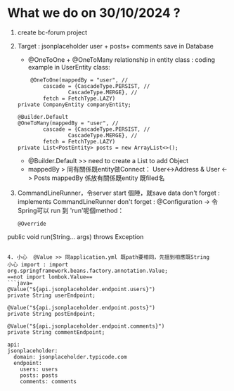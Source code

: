 # What we do on 30/10/2024  ? 

1. create bc-forum project
2. Target : jsonplaceholder 
     user + posts+ comments save in Database
    - @OneToOne + @OneToMany relationship in entity class :
    coding example in UserEntity class: 
    ```java=
        @OneToOne(mappedBy = "user", //
            cascade = {CascadeType.PERSIST, //
                    CascadeType.MERGE}, //
            fetch = FetchType.LAZY)
    private CompanyEntity companyEntity;

    @Builder.Default
    @OneToMany(mappedBy = "user", //
            cascade = {CascadeType.PERSIST, //
                    CascadeType.MERGE}, //
            fetch = FetchType.LAZY)
    private List<PostEntity> posts = new ArrayList<>();
    ```

     -  @Builder.Default >> need to create a List to add Object 
     - mappedBy > 同有關係既entity做Connect： User<->Address & User <-> Posts
     mappedBy 係放有關係既entity 既filed名

3. CommandLineRunner，令server start 個陣，就save data
   don't forget : implements CommandLineRunner
don't forget : @Configuration -> 令Spring可以 run 到 'run'呢個method： 
    ```
    @Override
  public void run(String... args) throws Exception
  ```

4. 小心  @Value >> 同application.yml 既path要相同，先搵到相應既String 
  小心 import : import org.springframework.beans.factory.annotation.Value;
  ==not import lombok.Value==
```java= 
  @Value("${api.jsonplaceholder.endpoint.users}")
  private String userEndpoint;

  @Value("${api.jsonplaceholder.endpoint.posts}")
  private String postEndpoint;

  @Value("${api.jsonplaceholder.endpoint.comments}")
  private String commentEndpoint;
  ```

  ```yml=
api:
  jsonplaceholder:
    domain: jsonplaceholder.typicode.com
    endpoint:
      users: users
      posts: posts
      comments: comments
  ```

